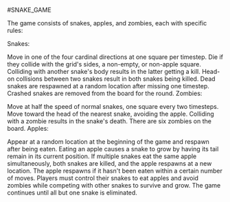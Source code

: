 #SNAKE_GAME

The game consists of snakes, apples, and zombies, each with specific rules:

Snakes:

Move in one of the four cardinal directions at one square per timestep.
Die if they collide with the grid's sides, a non-empty, or non-apple square.
Colliding with another snake's body results in the latter getting a kill.
Head-on collisions between two snakes result in both snakes being killed.
Dead snakes are respawned at a random location after missing one timestep.
Crashed snakes are removed from the board for the round.
Zombies:

Move at half the speed of normal snakes, one square every two timesteps.
Move toward the head of the nearest snake, avoiding the apple.
Colliding with a zombie results in the snake's death.
There are six zombies on the board.
Apples:

Appear at a random location at the beginning of the game and respawn after being eaten.
Eating an apple causes a snake to grow by having its tail remain in its current position.
If multiple snakes eat the same apple simultaneously, both snakes are killed, and the apple respawns at a new location.
The apple respawns if it hasn't been eaten within a certain number of moves.
Players must control their snakes to eat apples and avoid zombies while competing with other snakes to survive and grow. The game continues until all but one snake is eliminated.
